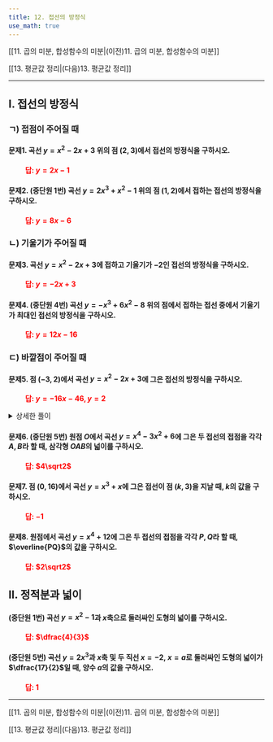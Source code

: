 ```yaml
---
title: 12. 접선의 방정식
use_math: true
---
```

[[11. 곱의 미분, 합성함수의 미분|(이전)11. 곱의 미분, 합성함수의 미분]]

[[13. 평균값 정리|(다음)13. 평균값 정리]]

***

## Ⅰ. 접선의 방정식

### ㄱ) 접점이 주어질 때

#### 문제1. 곡선 $y=x^2-2x+3$ 위의 점 $(2, 3)$에서 접선의 방정식을 구하시오. 

**<span style="color: red;">$\qquad$답: $y=2x-1$</span>**

#### 문제2. (중단원 1번) 곡선 $y=2x^3+x^2-1$ 위의 점 $(1, 2)$에서 접하는 접선의 방정식을 구하시오. 

**<span style="color: red;">$\qquad$답: $y=8x-6$</span>**

### ㄴ) 기울기가 주어질 때

#### 문제3. 곡선 $y=x^2-2x+3$에 접하고 기울기가 $-2$인 접선의 방정식을 구하시오. 

**<span style="color: red;">$\qquad$답: $y=-2x+3$</span>**

#### 문제4. (중단원 4번) 곡선 $y=-x^3+6x^2-8$ 위의 점에서 접하는 접선 중에서 기울기가 최대인 접선의 방정식을 구하시오.

**<span style="color: red;">$\qquad$답: $y=12x-16$</span>**

### ㄷ) 바깥점이 주어질 때

#### 문제5. 점 $(-3, 2)$에서 곡선 $y=x^2-2x+3$에 그은 접선의 방정식을 구하시오.

**<span style="color: red;">$\qquad$답: $y=-16 x-46, y=2$</span>**

<details>
    <summary>상세한 풀이</summary>
    <p><img src="/assets/two cs/상세풀이61.jpg"/></p>
</details> 

#### 문제6. (중단원 5번) 원점 $O$에서 곡선 $y=x^4-3x^2+6$에 그은 두 접선의 접점을 각각 $A, B$라 할 때, 삼각형 $OAB$의 넓이를 구하시오. 

**<span style="color: red;">$\qquad$답: $4\sqrt2$</span>**

#### 문제7. 점 $(0, 16)$에서 곡선 $y=x^3+x$에 그은 접선이 점 $(k, 3)$을 지날 때, $k$의 값을 구하시오. 

**<span style="color: red;">$\qquad$답: $-1$</span>**

#### 문제8. 원점에서 곡선 $y=x^4+12$에 그은 두 접선의 접점을 각각 $P, Q$라 할 때, $\overline{PQ}$의 값을 구하시오. 

**<span style="color: red;">$\qquad$답: $2\sqrt2$</span>**

## Ⅱ. 정적분과 넓이

#### (중단원 1번) 곡선 $y=x^2-1$과 $x$축으로 둘러싸인 도형의 넓이를 구하시오. 

**<span style="color: red;">$\qquad$답: $\dfrac{4}{3}$</span>**

#### (중단원 5번) 곡선 $y=2x^3$과 $x$축 및 두 직선 $x=-2,\ x=a$로 둘러싸인 도형의 넓이가 $\dfrac{17}{2}$일 때, 양수 $a$의 값을 구하시오.

**<span style="color: red;">$\qquad$답: $1$</span>**

***

[[11. 곱의 미분, 합성함수의 미분|(이전)11. 곱의 미분, 합성함수의 미분]]

[[13. 평균값 정리|(다음)13. 평균값 정리]]